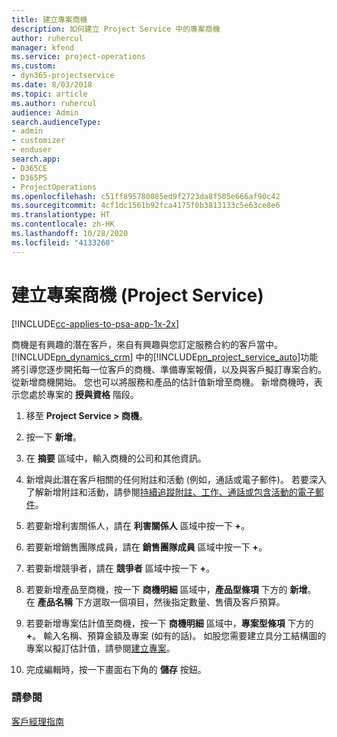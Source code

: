 ```yaml
---
title: 建立專案商機
description: 如何建立 Project Service 中的專案商機
author: ruhercul
manager: kfend
ms.service: project-operations
ms.custom:
- dyn365-projectservice
ms.date: 8/03/2018
ms.topic: article
ms.author: ruhercul
audience: Admin
search.audienceType:
- admin
- customizer
- enduser
search.app:
- D365CE
- D365PS
- ProjectOperations
ms.openlocfilehash: c51ff895780085ed9f2723da8f505e666af90c42
ms.sourcegitcommit: 4cf1dc1561b92fca4175f0b3813133c5e63ce8e6
ms.translationtype: HT
ms.contentlocale: zh-HK
ms.lasthandoff: 10/28/2020
ms.locfileid: "4133260"
---
```

# <a name="create-a-project-opportunity-project-service"></a>建立專案商機 (Project Service)

[!INCLUDE[cc-applies-to-psa-app-1x-2x](../includes/cc-applies-to-psa-app-1x-2x.md)]

商機是有興趣的潛在客戶，來自有興趣與您訂定服務合約的客戶當中。 [!INCLUDE[pn_dynamics_crm](../includes/pn-dynamics-crm.md)] 中的[!INCLUDE[pn_project_service_auto](../includes/pn-project-service-auto.md)]功能將引導您逐步開拓每一位客戶的商機、準備專案報價，以及與客戶擬訂專案合約。 從新增商機開始。 您也可以將服務和產品的估計值新增至商機。 新增商機時，表示您處於專案的 **授與資格** 階段。  
  
1.  移至 **Project Service > 商機**。  
  
2.  按一下 **新增**。  
  
3.  在 **摘要** 區域中，輸入商機的公司和其他資訊。  
  
4.  新增與此潛在客戶相關的任何附註和活動 (例如，通話或電子郵件)。 若要深入了解新增附註和活動，請參閱[持續追蹤附註、工作、通話或包含活動的電子郵件](https://docs.microsoft.com/dynamics365/customerengagement/on-premises/basics/work-with-activities)。  
  
5.  若要新增利害關係人，請在 **利害關係人** 區域中按一下 **+**。  
  
6.  若要新增銷售團隊成員，請在 **銷售團隊成員** 區域中按一下 **+**。  
  
7.  若要新增競爭者，請在 **競爭者** 區域中按一下 **+**。  
  
8.  若要新增產品至商機，按一下 **商機明細** 區域中，**產品型條項** 下方的 **新增**。 在 **產品名稱** 下方選取一個項目，然後指定數量、售價及客戶預算。  
  
9. 若要新增專案估計值至商機，按一下 **商機明細** 區域中，**專案型條項** 下方的 **+**。 輸入名稱、預算金額及專案 (如有的話)。 如股您需要建立具分工結構圖的專案以擬訂估計值，請參閱[建立專案](../psa/create-project.md)。  
  
10. 完成編輯時，按一下畫面右下角的 **儲存** 按鈕。  
  
### <a name="see-also"></a>請參閱  
 [客戶經理指南](../psa/account-manager-guide.md)
